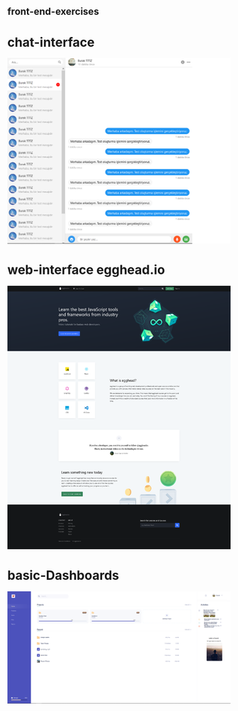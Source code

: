 ## front-end-exercises

# chat-interface

![Chat Interface](https://github.com/buraktitiz/front-end-exercises/blob/main/Chat%20Interface/Chat%20Interface.png)

# web-interface egghead.io

![Web Interface](https://github.com/buraktitiz/front-end-exercises/blob/main/Web%20Interface/img/Web%20Interface%20egghead.io.png)

# basic-Dashboards

![Basic Dashboards](https://github.com/buraktitiz/front-end-exercises/blob/main/Basic%20Dashboards/img/Basic%20Dashboards.png)